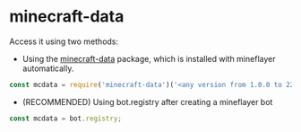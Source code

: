 # minecraft-data

Access it using two methods:
- Using the [minecraft-data](https://www.npmjs.com/package/minecraft-data) package,
which is installed with mineflayer automatically.
```js
const mcdata = require('minecraft-data')('<any version from 1.0.0 to 22w14a>');
```

- (RECOMMENDED) Using bot.registry after creating a mineflayer bot
```js
const mcdata = bot.registry;
```
